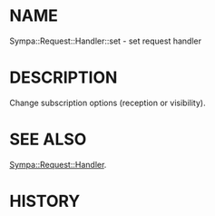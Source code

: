 # NAME

Sympa::Request::Handler::set - set request handler

# DESCRIPTION

Change subscription options (reception or visibility).

# SEE ALSO

[Sympa::Request::Handler](./Sympa::Request::Handler.3.md).

# HISTORY
